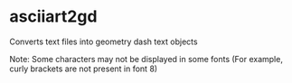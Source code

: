 # asciiart2gd

Converts text files into geometry dash text objects

Note: Some characters may not be displayed in some fonts (For example, curly brackets are not present in font 8)
